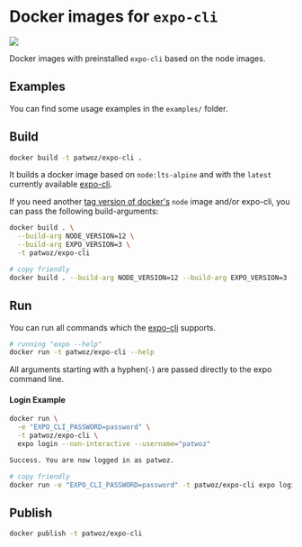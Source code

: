 # Docker images for `expo-cli`

![](https://github.com/patlux/expo-cli-docker-images/workflows/Docker%20Image%20CI/badge.svg)

Docker images with preinstalled `expo-cli` based on the node images.

## Examples

You can find some usage examples in the `examples/` folder.

## Build

```bash
docker build -t patwoz/expo-cli .
```

It builds a docker image based on `node:lts-alpine` and with the `latest` currently available [expo-cli](https://github.com/expo/expo-cli).

If you need another [tag version of docker's](https://hub.docker.com/_/node) `node` image and/or expo-cli, you can pass the following build-arguments:

```bash
docker build . \
  --build-arg NODE_VERSION=12 \
  --build-arg EXPO_VERSION=3 \
  -t patwoz/expo-cli

# copy friendly
docker build . --build-arg NODE_VERSION=12 --build-arg EXPO_VERSION=3 -t patwoz/expo-cli
```

## Run

You can run all commands which the [expo-cli](https://github.com/expo/expo-cli) supports.

```bash
# running "expo --help"
docker run -t patwoz/expo-cli --help
```

All arguments starting with a hyphen(`-`) are passed directly to the expo command line.

#### Login Example

```bash
docker run \
  -e "EXPO_CLI_PASSWORD=password" \
  -t patwoz/expo-cli \
  expo login --non-interactive --username="patwoz"

Success. You are now logged in as patwoz.

# copy friendly
docker run -e "EXPO_CLI_PASSWORD=password" -t patwoz/expo-cli expo login --non-interactive --username="patwoz"
```

## Publish

```bash
docker publish -t patwoz/expo-cli
```
